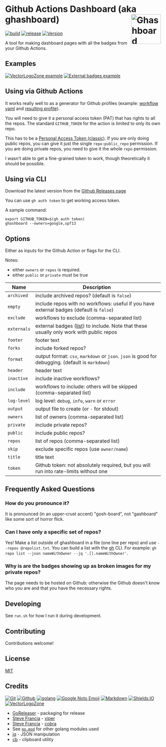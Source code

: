 # Github Actions Dashboard (aka ghashboard) [<img alt="Ghashboard Logo" src="docs/favicon.svg" height="96" align="right"/>](https://ghashboard.marcuse.info/)

[![build](https://github.com/fileformat/ghashboard/actions/workflows/build.yaml/badge.svg)](https://github.com/fileformat/ghashboard/actions/workflows/build.yaml)
[![release](https://github.com/fileformat/ghashboard/actions/workflows/release.yaml/badge.svg)](https://github.com/fileformat/ghashboard/actions/workflows/release.yaml)
[![Version](https://img.shields.io/github/v/tag/fileformat/ghashboard?sort=semver&style=plastic&label=Version&labelColor=black&color=blue)](https://github.com/fileformat/ghashboard/releases)

A tool for making dashboard pages with all the badges from your Github Actions.

## Examples

[![VectorLogoZone example](docs/images/thumbnails/08_result.png)](docs/images/screenshots/08_result.png "Example w/defaults")
[![External badges example](docs/images/thumbnails/10_customized_result.png)](docs/images/screenshots/10_customized_result.png "Example w/additional external badges")

## Using via Github Actions

It works really well to as a generator for Github profiles (example: [workflow yaml](https://github.com/VectorLogoZone/.github/blob/main/.github/workflows/update.yaml) and [resulting profile](https://github.com/VectorLogoZone)).

You will need to give it a personal access token (PAT) that has rights to all the repos.  The standard `GITHUB_TOKEN` for the action is limited to only its own repo.

This has to be a [Personal Access Token (classic)](https://github.com/settings/tokens).  If you are only doing public repos, you can give it just the single `repo:public_repo` permission.  If you are doing private repos, you need to give it the whole `repo` permission.

I wasn't able to get a fine-grained token to work, though theoretically it should be possible.

## Using via CLI

Download the latest version from the [Github Releases page](https://github.com/fileformat/ghashboard/releases)

You can use `gh auth token` to get  working access token.

A sample command:
```
export GITHUB_TOKEN=$(gh auth token)
ghashboard --owners=google,spf13
```

## Options

Either as inputs for the Github Action or flags for the CLI.

Notes:
 * either `owners` or `repos` is required.
 * either `public` or `private` must be true

| Name       |  Description          |
| ---------- |  -------------------- |
|  `archived` |  include archived repos? (default is `false`) |
|  `empty` |  include repos with no workflows: useful if you have external badges (default is `false`) |
|  `exclude` |  workflows to exclude (comma-separated list) |
|  `externals` |  external badges ([list](https://github.com/fileformat/ghashboard/blob/main/externalbadges.go#L25)) to include.  Note that these usually only work with public repos |
|  `footer` |  footer text |
|  `forks` |  include forked repos? |
|  `format` |  output format: `csv`, `markdown` or `json`.  `json` is good for debugging.  (default is `markdown`) |
|  `header` |  header text |
|  `inactive` |  include inactive workflows? |
|  `include` |  workflows to include: others will be skipped (comma-separated list) |
|  `log-level` |  log level: `debug`, `info`, `warn` or `error` |
|  `output` |  output file to create (or `-` for stdout) |
|  `owners` |  list of owners (comma-separated list) |
|  `private` |  include private repos? |
|  `public` |  include public repos? |
|  `repos` |  list of repos (comma-separated list) |
|  `skip` |  exclude specific repos (use `owner/name`) |
|  `title` |  title text |
|  `token` |  Github token: not absolutely required, but you will run into rate-limits without one |

## Frequently Asked Questions

### How do you pronounce it?
It is pronounced (in an upper-crust accent) "gosh-board", not "gashboard" like some sort of horror flick.

### Can I have only a specific set of repos?
Yes!  Make a list outside of ghashboard in a file (one line per repo) and use `--repos @repolist.txt`.  You can build a list with the [gh](https://cli.github.com/) CLI.  For example: `gh repo list --json nameWithOwner --jq '.[].nameWithOwner'`.

### Why is are the badges showing up as broken images for my private repos?
The page needs to be hosted on Github: otherwise the Github doesn't know who you are and that you have the necessary rights.


## Developing

See `run.sh` for how I run it during development.

## Contributing

Contributions welcome!

## License

[MIT](LICENSE.txt)

## Credits

[![Git](https://www.vectorlogo.zone/logos/git-scm/git-scm-ar21.svg)](https://git-scm.com/ "Version control")
[![Github](https://www.vectorlogo.zone/logos/github/github-ar21.svg)](https://github.com/ "Code hosting")
[![golang](https://www.vectorlogo.zone/logos/golang/golang-ar21.svg)](https://golang.org/ "Programming language")
[![Google Noto Emoji](https://www.vectorlogo.zone/logos/google/google-ar21.svg)](https://github.com/googlefonts/noto-emoji/ "Logo")
[![Markdown](https://www.vectorlogo.zone/logos/commonmark/commonmark-ar21.svg)](https://commonmark.org/ "CommonMark Markdown")
[![Shields.IO](https://www.vectorlogo.zone/logos/shieldsio/shieldsio-ar21.svg)](http://shields.io/ "README badges")
[![VectorLogoZone](https://www.vectorlogo.zone/logos/vectorlogozone/vectorlogozone-ar21.svg)](https://www.vectorlogo.zone/ "Logos")

* [GoReleaser](https://goreleaser.com/) - packaging for release
* [Steve Francia](https://spf13.com/) - [viper](https://github.com/spf13/viper)
* [Steve Francia](https://spf13.com/) - [cobra](https://github.com/spf13/cobra)
* See [`go.mod`](https://github.com/fileformat/ghashboard/blob/main/go.mod) for other golang modules used
* [jq](https://jqlang.github.io/jq/) - JSON manipulation
* [cb](https://github.com/niedzielski/cb) - clipboard utility
